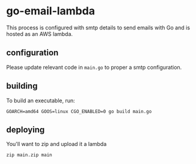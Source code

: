 # go-email-lambda
This process is configured with smtp details to send emails with Go and is hosted as an AWS lambda.

## configuration
Please update relevant code in `main.go` to proper a smtp configuration.

## building
To build an executable, run:
```shell
GOARCH=amd64 GOOS=linux CGO_ENABLED=0 go build main.go
```

## deploying
You'll want to zip and upload it a lambda
```shell
zip main.zip main
```
